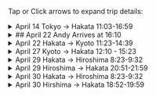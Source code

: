 
Tap or Click arrows to expand trip details:  
  
<details>
  <summary>April 14   Tokyo -> Hakata 11:03-16:59</summary>
<img src="Pasted image 20240409235001.png">  
    
Maura seats:   6C  10B
</details>


<details> <summary>## April 22 Andy Arrives at 16:10</summary>
![image](https://github.com/docPoacher/hello-world/assets/111644235/44e0d48c-0a81-417e-97ad-28ac17230721)
</details>

  
<details>
  <summary>April 22 Hakata -> Kyoto 11:23-14:39</summary>
<img src="Pasted image 20240409234933.png">  
    
Maura seats:  12D  8A  
</details>
  
<details>
  <summary>April 27 Kyoto -> Hakata 12:10 - 15:23</summary>
<img src="Pasted image 20240409234907.png">  
    
Andy seats:  6B  10B 
    
Maura seats:  6C  10D
</details>
  
<details>
  <summary>April 29 Hakata -> Hiroshima 8:23-9:32</summary>
<img src="Pasted image 20240409234821.png">  
    
Andy seats:  14D  

Maura seats:  15D
</details>

<details>
  <summary>April 29 Hiroshima -> Hakata 20:51-21:59</summary>
<img src="Pasted image 20240409234755.png">  
    
Andy seats:  13B  

Maura seats:  14A
</details>
  
<details>
  <summary>April 30 Hakata -> Hiroshima 8:23-9:32</summary>
<img src="Pasted image 20240409235051.png">  
    
Andy seats:  11A  

Maura seats:  12A
</details>
  
<details>
  <summary>April 30 Hirshima -> Hakata 18:52-19:59</summary>
<img src="Pasted image 20240409235127.png">  
    
Andy seats:  13A  

Maura seats:  14A
</details>
